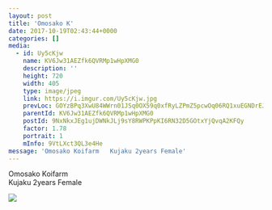 ```yaml
---
layout: post
title: 'Omosako K' 
date: 2017-10-19T02:43:44+0000 
categories: [] 
media:
  - id: Uy5cKjw
    name: KV6Jw31AEZfk6QVRMp1wHpXMG0
    description: ''   
    height: 720
    width: 405
    type: image/jpeg
    link: https://i.imgur.com/Uy5cKjw.jpg
    prevLoc: GOYzBPq3XwU84WWrn01JSq0OX59q0xfRyLZPmZ5pcwOq06RQ1xuEGNDrEJN0TXR5n9wkyyHyG6n8kJJ9FV6VpjPvkMFPkKq6ZZRXCqQkR0wnvXswx9P80Q9kC89NYK76gxH35pAn960LINRqzgRnEjt2EQp80RrvuDAyvlr6BBUDKN9DoyBRF7lmzrR5Lkf37y0DXxZgfmw2386NvlS46RVlgZyWTDlv78gYNEiol57Lkz82sV1RgYXgY1f9AOr375PlcQxZ
    parentId: KV6Jw31AEZfk6QVRMp1wHpXMG0
    postId: 9NxNkxJEg1ujDWNkJLj9sY8RWPKPpKI6RN32D5GOtxYjQvqA2KFQy
    factor: 1.78
    portrait: 1
    mInfo: 9VtLXct3QL3e4He
message: 'Omosako Koifarm   Kujaku 2years Female'  
---
```


Omosako Koifarm   
Kujaku 2years Female


[//]: #media:  
<a href="https://i.imgur.com/Uy5cKjw.jpg"><img class="postImage" src="https://i.imgur.com/Uy5cKjwh.jpg" />  
</a>   
